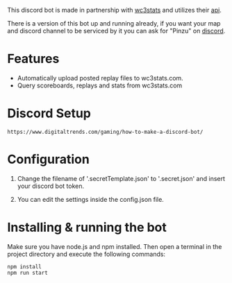 This discord bot is made in partnership with [wc3stats](https://wc3stats.com) and utilizes their [api](https://wiki.wc3stats.com/Help:API).

There is a version of this bot up and running already, if you want your map and discord channel to be serviced by it you can ask for "Pinzu" on [discord](https://discordapp.com/invite/N3VGkUM). 

# Features

* Automatically upload posted replay files to wc3stats.com.
* Query scoreboards, replays and stats from wc3stats.com

# Discord Setup

    https://www.digitaltrends.com/gaming/how-to-make-a-discord-bot/

# Configuration 

1) Change the filename of '.secretTemplate.json' to '.secret.json' and insert your discord bot token. 

2) You can edit the settings inside the config.json file. 



# Installing & running the bot

Make sure you have node.js and npm installed. Then open a terminal in the project directory and execute the following commands: 

    npm install
    npm run start
